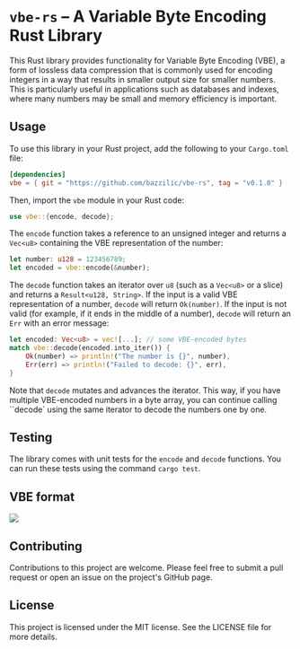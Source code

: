 # `vbe-rs` – A Variable Byte Encoding Rust Library

This Rust library provides functionality for Variable Byte Encoding (VBE), a form of lossless data compression that is commonly used for encoding integers in a way that results in smaller output size for smaller numbers. This is particularly useful in applications such as databases and indexes, where many numbers may be small and memory efficiency is important.

## Usage

To use this library in your Rust project, add the following to your `Cargo.toml` file:

```toml
[dependencies]
vbe = { git = "https://github.com/bazzilic/vbe-rs", tag = "v0.1.0" }
```

Then, import the `vbe` module in your Rust code:

```rust
use vbe::{encode, decode};
```

The `encode` function takes a reference to an unsigned integer and returns a `Vec<u8>` containing the VBE representation of the number:

```rust
let number: u128 = 123456789;
let encoded = vbe::encode(&number);
```

The `decode` function takes an iterator over `u8` (such as a `Vec<u8>` or a slice) and returns a `Result<u128, String>`. If the input is a valid VBE representation of a number, `decode` will return `Ok(number)`. If the input is not valid (for example, if it ends in the middle of a number), `decode` will return an `Err` with an error message:

```rust
let encoded: Vec<u8> = vec![...]; // some VBE-encoded bytes
match vbe::decode(encoded.into_iter()) {
    Ok(number) => println!("The number is {}", number),
    Err(err) => println!("Failed to decode: {}", err),
}
```

Note that `decode` mutates and advances the iterator. This way, if you have multiple VBE-encoded numbers in a byte array, you can continue calling ``decode` using the same iterator to decode the numbers one by one.

## Testing

The library comes with unit tests for the `encode` and `decode` functions. You can run these tests using the command `cargo test`.

## VBE format

![](img/figure1.png)

## Contributing

Contributions to this project are welcome. Please feel free to submit a pull request or open an issue on the project's GitHub page.

## License

This project is licensed under the MIT license. See the LICENSE file for more details.
